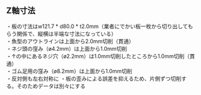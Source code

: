## Z軸寸法  
・板の寸法はw121.7 * d80.0 * t2.0mm（業者にでかい板一枚から切り出してもらう関係で、縦横は半端な寸法になっている）  
・魚型のアウトラインは上面から2.0mm切削（貫通）  
・ネジ頭の窪み（ø4.2mm）は上面から1.0mm切削  
・↑の中にあるネジ穴（ø2.2mm）は1.0mm切削したところから1.0mm切削（貫通）  
・ゴム足用の窪み（ø8.2mm）は上面から1.0mm切削  
・反対側も左右対称に
・板の歪みによる誤差を抑えるため、片側ずつ切削する。そのためデータは別々にする  
